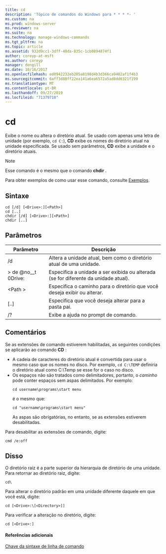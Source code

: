 ```yaml
---
title: cd
description: 'Tópico de comandos do Windows para * * * *- '
ms.custom: na
ms.prod: windows-server
ms.reviewer: na
ms.suite: na
ms.technology: manage-windows-commands
ms.tgt_pltfrm: na
ms.topic: article
ms.assetid: 932d9cc1-3dff-40da-835c-1cb0894874f1
author: coreyp-at-msft
ms.author: coreyp
manager: dongill
ms.date: 10/16/2017
ms.openlocfilehash: ed0942232eb205a8198d4b3d366ca9482af1f4b3
ms.sourcegitcommit: 6aff3d88ff22ea141a6ea6572a5ad8dd6321f199
ms.translationtype: MT
ms.contentlocale: pt-BR
ms.lasthandoff: 09/27/2019
ms.locfileid: "71379710"
---
```

# <a name="cd"></a>cd



Exibe o nome ou altera o diretório atual. Se usado com apenas uma letra de unidade (por exemplo, `cd C:`), **CD** exibe os nomes do diretório atual na unidade especificada. Se usado sem parâmetros, **CD** exibe a unidade e o diretório atuais.

> [!NOTE]
> Esse comando é o mesmo que o comando **chdir** .

Para obter exemplos de como usar esse comando, consulte [Exemplos](#BKMK_examples).

## <a name="syntax"></a>Sintaxe

```
cd [/d] [<Drive>:][<Path>]
cd [..]
chdir [/d] [<Drive>:][<Path>]
chdir [..]
```

## <a name="parameters"></a>Parâmetros

|Parâmetro|Descrição|
|---------|-----------|
|/d|Altera a unidade atual, bem como o diretório atual de uma unidade.|
|> de @no__t 0Drive:|Especifica a unidade a ser exibida ou alterada (se for diferente da unidade atual).|
|\<Path >|Especifica o caminho para o diretório que você deseja exibir ou alterar.|
|[..]|Especifica que você deseja alterar para a pasta pai.|
|/?|Exibe a ajuda no prompt de comando.|

## <a name="remarks"></a>Comentários

Se as extensões de comando estiverem habilitadas, as seguintes condições se aplicarão ao comando **CD** :
- A cadeia de caracteres do diretório atual é convertida para usar o mesmo caso que os nomes no disco. Por exemplo, `cd C:\TEMP` definiria o diretório atual como C:\Temp se esse for o caso no disco.
- Os espaços não são tratados como delimitadores, portanto, o *caminho* pode conter espaços sem aspas delimitados. Por exemplo:  
  ```
  cd username\programs\start menu
  ```  
  é o mesmo que:  
  ```
  cd "username\programs\start menu"
  ```  
  As aspas são obrigatórias, no entanto, se as extensões estiverem desabilitadas.

Para desabilitar as extensões de comando, digite:
```
cmd /e:off
```

## <a name="BKMK_examples"></a>Disso

O diretório raiz é a parte superior da hierarquia de diretório de uma unidade. Para retornar ao diretório raiz, digite:
```
cd\
```
Para alterar o diretório padrão em uma unidade diferente daquele em que você está, digite:
```
cd [<Drive>:\[<Directory>]]
```
Para verificar a alteração no diretório, digite:
```
cd [<Drive>:]
```

#### <a name="additional-references"></a>Referências adicionais

[Chave da sintaxe de linha de comando](command-line-syntax-key.md)